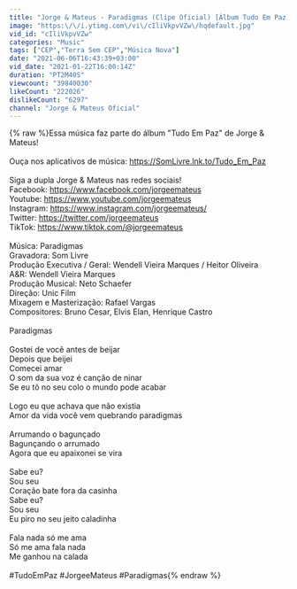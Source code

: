 ```yaml
---
title: "Jorge & Mateus - Paradigmas (Clipe Oficial) [Álbum Tudo Em Paz]"
image: "https:\/\/i.ytimg.com\/vi\/cIliVkpvVZw\/hqdefault.jpg"
vid_id: "cIliVkpvVZw"
categories: "Music"
tags: ["CEP","Terra Sem CEP","Música Nova"]
date: "2021-06-06T16:43:39+03:00"
vid_date: "2021-01-22T16:00:14Z"
duration: "PT2M40S"
viewcount: "39840030"
likeCount: "222026"
dislikeCount: "6297"
channel: "Jorge & Mateus Oficial"
---
```

{% raw %}Essa música faz parte do álbum &quot;Tudo Em Paz&quot; de Jorge &amp; Mateus!<br /><br />Ouça nos aplicativos de música: <a rel="nofollow" target="blank" href="https://SomLivre.lnk.to/Tudo_Em_Paz">https://SomLivre.lnk.to/Tudo_Em_Paz</a><br /><br />Siga a dupla Jorge &amp; Mateus nas redes sociais!<br />Facebook: <a rel="nofollow" target="blank" href="https://www.facebook.com/jorgeemateus​">https://www.facebook.com/jorgeemateus​</a><br />Youtube: <a rel="nofollow" target="blank" href="https://www.youtube.com/jorgeemateus​">https://www.youtube.com/jorgeemateus​</a><br />Instagram: <a rel="nofollow" target="blank" href="https://www.instagram.com/jorgeemateus/​">https://www.instagram.com/jorgeemateus/​</a><br />Twitter: <a rel="nofollow" target="blank" href="https://twitter.com/jorgeemateus​">https://twitter.com/jorgeemateus​</a><br />TikTok: <a rel="nofollow" target="blank" href="https://www.tiktok.com/@jorgeemateus">https://www.tiktok.com/@jorgeemateus</a><br /><br />Música: Paradigmas<br />Gravadora: Som Livre<br />Produção Executiva / Geral: Wendell Vieira Marques / Heitor Oliveira<br />A&amp;R: Wendell Vieira Marques<br />Produção Musical: Neto Schaefer <br />Direção: Unic Film <br />Mixagem e Masterização: Rafael Vargas<br />Compositores: Bruno Cesar, Elvis Elan, Henrique Castro <br /><br />Paradigmas<br /><br />Gostei de você antes de beijar<br />Depois que beijei<br />Comecei amar<br />O som da sua voz é canção de ninar<br />Se eu tô no seu colo o mundo pode acabar<br /><br />Logo eu que achava que não existia<br />Amor da vida você vem quebrando paradigmas<br /><br />Arrumando o bagunçado<br />Bagunçando o arrumado<br />Agora que eu apaixonei se vira <br /><br />Sabe eu?<br />Sou seu <br />Coração bate fora da casinha<br />Sabe eu?<br />Sou seu<br />Eu piro no seu jeito caladinha<br /><br />Fala nada só me ama<br />Só me ama fala nada <br />Me ganhou na calada<br /><br />#TudoEmPaz #JorgeeMateus #Paradigmas{% endraw %}
